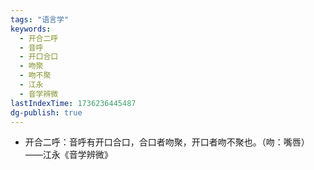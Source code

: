 ```yaml
---
tags: "语言学"
keywords:
  - 开合二呼
  - 音呼
  - 开口合口
  - 吻聚
  - 吻不聚
  - 江永
  - 音学辨微
lastIndexTime: 1736236445487
dg-publish: true
---
```

- 开合二呼：音呼有开口合口，合口者吻聚，开口者吻不聚也。（吻：嘴唇）——江永《音学辨微》​